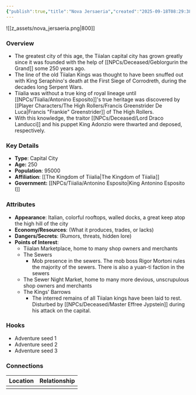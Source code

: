 ```yaml
---
{"publish":true,"title":"Nova Jersaeria","created":"2025-09-18T08:29:38.000-04:00","modified":"2025-10-01T10:48:56.505-04:00","published":"2025-10-01T10:48:56.505-04:00","cssclasses":"","Type":["Capital City"],"Age (years)":250,"Population":95000,"Affiliation":["[[The Kingdom of Tiialia]]"],"Government":"[[Antonino Esposito|King Antonino Esposito I]]","marker":{"mapName":"InteractiveMap","x":1095,"y":100,"icon":"mdi:map-marker-outline","colour":"green"}}
---
```


![[z_assets/nova_jersaeria.png|800]]

### Overview
- The greatest city of this age, the Tiialan capital city has grown greatly since it was founded with the help of [[NPCs/Deceased/Geblorgurin the Grand]] some 250 years ago.
- The line of the old Tiialan Kings was thought to have been snuffed out with King Seraphino's death at the First Siege of Corrodreth, during the decades long Serpent Wars. 
- Tiialia was without a true king of royal lineage until [[NPCs/Tiialia/Antonino Esposito]]'s true heritage was discovered by [[Player Characters/The High Rollers/Francis Greenstrider De Luca\|Francis "Frankie" Greenstrider]] of The High Rollers. 
- With this knowledge, the traitor [[NPCs/Deceased/Lord Draco Landucci]] and his puppet King Adonzio were thwarted and deposed, respectively.

### Key Details
- **Type**: Capital City
- **Age:** 250
- **Population**: 95000
- **Affiliation**: [[The Kingdom of Tiialia\|The Kingdom of Tiialia]]
- **Government:** [[NPCs/Tiialia/Antonino Esposito\|King Antonino Esposito I]]

### Attributes
- **Appearance**: Italian, colorful rooftops, walled docks, a great keep atop the high hill of the city
- **Economy/Resources**: (What it produces, trades, or lacks)
- **Dangers/Secrets**: (Rumors, threats, hidden lore)
- **Points of Interest**:
	- Tiialan Marketplace, home to many shop owners and merchants
	- The Sewers 
		- Mob presence in the sewers. The mob boss Rigor Mortoni rules the majority of the sewers. There is also a yuan-ti faction in the sewers
	- The Sewer Night Market, home to many more devious, unscrupulous shop owners and merchants
	- The Kings' Barrows 
		- The interred remains of all Tiialan kings have been laid to rest. Disturbed by [[NPCs/Deceased/Master Effree Jypstein]] during his attack on the capital.

### Hooks
- Adventure seed 1
- Adventure seed 2
- Adventure seed 3

### Connections
| Location | Relationship |
| -------- | ------------ |
|          |              |

